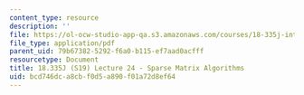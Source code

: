 ```yaml
---
content_type: resource
description: ''
file: https://ol-ocw-studio-app-qa.s3.amazonaws.com/courses/18-335j-introduction-to-numerical-methods-spring-2019/bcd746dca8cbf0d5a890f01a72d8ef64_MIT18_335JS19_lec24.pdf
file_type: application/pdf
parent_uid: 79b67382-5292-f6a0-b115-ef7aad0acfff
resourcetype: Document
title: 18.335J (S19) Lecture 24 - Sparse Matrix Algorithms
uid: bcd746dc-a8cb-f0d5-a890-f01a72d8ef64
---
```

